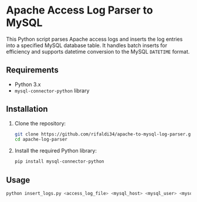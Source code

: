 # Apache Access Log Parser to MySQL

This Python script parses Apache access logs and inserts the log entries into a specified MySQL database table. It handles batch inserts for efficiency and supports datetime conversion to the MySQL `DATETIME` format.

## Requirements

- Python 3.x
- `mysql-connector-python` library

## Installation

1. Clone the repository:
    ```sh
    git clone https://github.com/rifaldi34/apache-to-mysql-log-parser.git
    cd apache-log-parser
    ```

2. Install the required Python library:
    ```sh
    pip install mysql-connector-python
    ```

## Usage

```sh
python insert_logs.py <access_log_file> <mysql_host> <mysql_user> <mysql_password> <db_name> <table_name>

